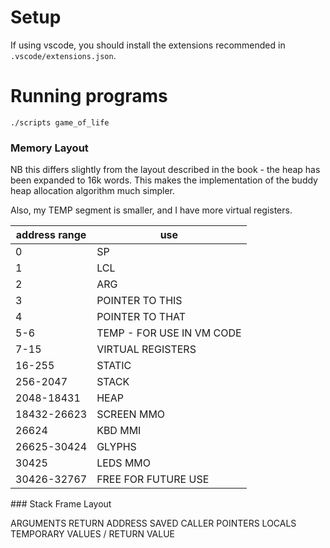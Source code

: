 # Setup

If using vscode, you should install the extensions recommended in `.vscode/extensions.json`.

# Running programs

```
./scripts game_of_life
```

### Memory Layout

NB this differs slightly from the layout described in the book - the heap has been expanded to 16k words. This makes the implementation of the buddy heap allocation algorithm much simpler.

Also, my TEMP segment is smaller, and I have more virtual registers.

| address range | use                       |
| ------------- | ------------------------- |
| 0             | SP                        |
| 1             | LCL                       |
| 2             | ARG                       |
| 3             | POINTER TO THIS           |
| 4             | POINTER TO THAT           |
| 5-6           | TEMP - FOR USE IN VM CODE |
| 7-15          | VIRTUAL REGISTERS         |
| 16-255        | STATIC                    |
| 256-2047      | STACK                     |
| 2048-18431    | HEAP                      |
| 18432-26623   | SCREEN MMO                |
| 26624         | KBD MMI                   |
| 26625-30424   | GLYPHS                    |
| 30425         | LEDS MMO                  |
| 30426-32767   | FREE FOR FUTURE USE       |

### Stack Frame Layout

ARGUMENTS
RETURN ADDRESS
SAVED CALLER POINTERS
LOCALS
TEMPORARY VALUES / RETURN VALUE
